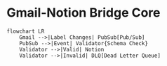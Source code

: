 # Gmail-Notion Bridge Core

```mermaid
flowchart LR
    Gmail -->|Label Changes| PubSub[Pub/Sub]
    PubSub -->|Event| Validator{Schema Check}
    Validator -->|Valid| Notion
    Validator -->|Invalid| DLQ[Dead Letter Queue]
```
